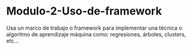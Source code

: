# Modulo-2-Uso-de-framework
Usa un marco de trabajo o framework para implementar una técnica o algoritmo de aprendizaje máquina como: regresiones, árboles, clusters, etc...
